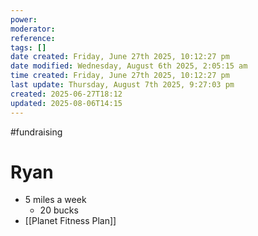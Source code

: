 ```yaml
---
power: 
moderator: 
reference: 
tags: []
date created: Friday, June 27th 2025, 10:12:27 pm
date modified: Wednesday, August 6th 2025, 2:05:15 am
time created: Friday, June 27th 2025, 10:12:27 pm
last update: Thursday, August 7th 2025, 9:27:03 pm
created: 2025-06-27T18:12
updated: 2025-08-06T14:15
---
```

#fundraising 

# Ryan
- 5 miles a week
	- 20 bucks
- [[Planet Fitness Plan]]
